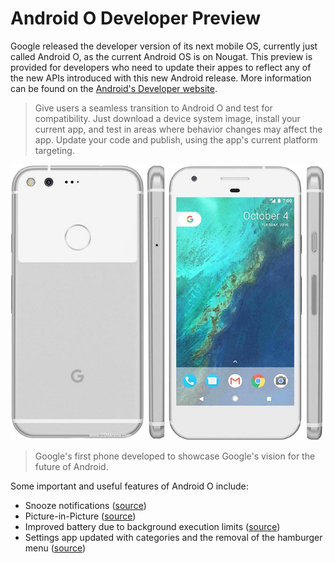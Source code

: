 # Android O Developer Preview

Google released the developer version of its next mobile OS, currently just called Android O, as the current Android OS is on Nougat. This preview is provided for developers who need to update their appes to reflect any of the new APIs introduced with this new Android release. More information can be found on the [Android's Developer website](https://developer.android.com/preview/index.html).
>Give users a seamless transition to Android O and test for compatibility. Just download a device system image, install your current app, and test in areas where behavior changes may affect the app. Update your code and publish, using the app's current platform targeting.


![](imgs/google-pixel-02.jpg)
>Google's first phone developed to showcase Google's vision for the future of Android.

Some important and useful features of Android O include:
* Snooze notifications ([source](https://www.cnet.com/news/android-o-features-list-best/))
* Picture-in-Picture ([source](http://www.droid-life.com/2017/03/21/android-o-whats-new/))
* Improved battery due to background execution limits ([source](https://developer.android.com/preview/behavior-changes.html))
* Settings app updated with categories and the removal of the hamburger menu ([source](http://www.droid-life.com/2017/03/21/else-new-android-o-recap-little-things/))
